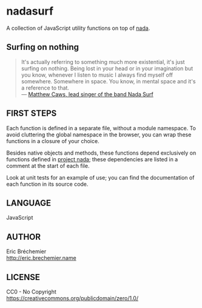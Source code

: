 nadasurf
========

A collection of JavaScript utility functions on top of [nada][NADA].

[NADA]: https://github.com/eric-brechemier/nada "Project nada on GitHub"

Surfing on nothing
------------------

> It's actually referring to something much more existential,
> it's just surfing on nothing.
> Being lost in your head or in your imagination but you know,
> whenever I listen to music I always find myself off somewhere.
> Somewhere in space. You know,
> in mental space and it's a reference to that.  
> ― [Matthew Caws, lead singer of the band Nada Surf][ABOUT_NADA_SURF]

[ABOUT_NADA_SURF]: http://en.wikipedia.org/wiki/Nada_Surf#1990s
"in a 2005 interview quoted by Wikipedia article “Nada Surf”"

FIRST STEPS
-----------

Each function is defined in a separate file, without a module namespace.
To avoid cluttering the global namespace in the browser, you can wrap
these functions in a closure of your choice.

Besides native objects and methods, these functions depend exclusively
on functions defined in [project nada][NADA]; these dependencies are
listed in a comment at the start of each file.

Look at unit tests for an example of use; you can find the documentation
of each function in its source code.

LANGUAGE
---------

JavaScript  

AUTHOR
------

Eric Bréchemier  
http://eric.brechemier.name

LICENSE
-------

CC0 - No Copyright  
https://creativecommons.org/publicdomain/zero/1.0/

